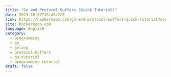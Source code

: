 ```yaml
---
title: "Go and Protocol Buffers (Quick Tutorial)"
date: 2023-10-02T15:42:22Z
link: https://hackernoon.com/go-and-protocol-buffers-quick-tutorial?source=rss&utm_medium=RSS&utm_source=news.12bit.vn
site: hackernoon.com
language: English
category:
  - programming
  - go
  - golang
  - protocol-buffers
  - go-tutorial
  - programming-tutorial
draft: false
---
```

